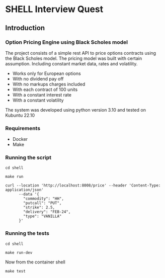 # SHELL Interview Quest

## Introduction

### Option Pricing Engine using Black Scholes model

The project consists of a simple rest API to price options contracts using the Black Scholes model. The pricing model
was built with certain assumption. Including constant market data, rates and volatility.

- Works only for European options
- With no dividend pay off
- With no markups charges included
- With each contract of 100 units
- With a constant interest rate
- With a constant volatility

The system was developed using python version 3.10 and tested on Kubuntu 22.10

### Requirements

- Docker 
- Make

### Running the script

`cd shell`

`make run`

```
curl --location 'http://localhost:8008/price' --header 'Content-Type: application/json'
      --data '{
        "commodity": "HH",
        "putcall": "PUT",
        "strike": 2.5,
        "delivery": "FEB-24",
        "type": "VANILLA"
      }'
```

### Running the tests

`cd shell`

`make run-dev`

Now from the container shell

`make test`